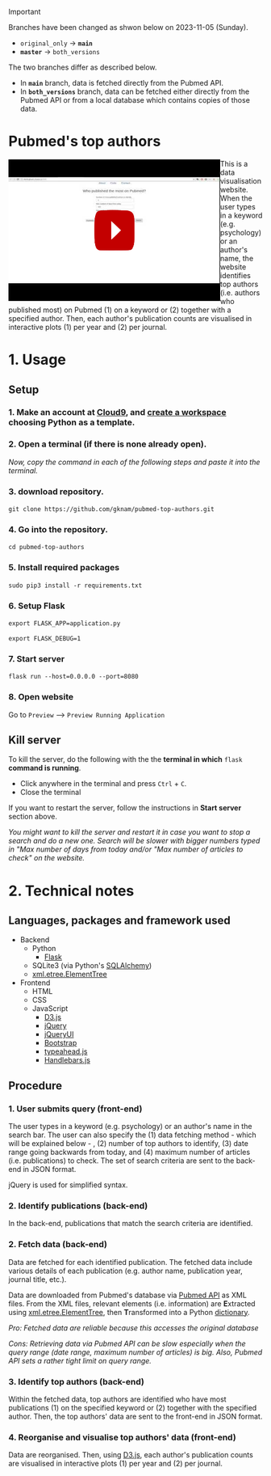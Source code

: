 > [!IMPORTANT]
> Branches have been changed as shwon below on 2023-11-05 (Sunday).
> 
> * `original_only` -> **`main`**
> * **`master`** -> `both_versions`
> 
> The two branches differ as described below.
> 
> * In **`main`** branch, data is fetched directly from the Pubmed API.
> * In **`both_versions`** branch, data can be fetched either directly from the Pubmed API or from a local database which contains copies of those data.

# Pubmed's top authors

<a href="https://www.youtube.com/watch?v=jXctQUTaPcY" target="_blank"><img src="pubmed_top_authors.png" alt="pubmed_authors" style="float:left" /></a>

This is a data visualisation website. When the user types in a keyword (e.g. psychology) or an author's name, the website identifies top authors (i.e. authors who published most) on Pubmed  (1) on a keyword or (2) together with a specified author. Then, each author's publication counts are visualised in interactive plots (1) per year and (2) per journal.

# 1. Usage
## Setup
### 1. Make an account at [Cloud9](https://c9.io), and [create a workspace](https://docs.c9.io/v1.0/docs/create-a-workspace) choosing **Python** as a template.

### 2. Open a terminal (if there is none already open).

*Now, copy the command in each of the following steps and paste it into the terminal.*
<br>

### 3. download repository.

   ```
   git clone https://github.com/gknam/pubmed-top-authors.git
   ```

### 4. Go into the repository.

   ```
   cd pubmed-top-authors
   ```

### 5. Install required packages
   
   ```
   sudo pip3 install -r requirements.txt
   ```

### 6. Setup Flask
   
   ```
   export FLASK_APP=application.py
   ```
   
   ```
   export FLASK_DEBUG=1
   ```

### 7. Start server

   ```
   flask run --host=0.0.0.0 --port=8080
   ```

### 8. Open website

   Go to `Preview` --> `Preview Running Application`

## Kill server

To kill the server, do the following with the the **terminal in which** `flask` **command is running**.

* Click anywhere in the terminal and press `Ctrl` + `C`.
* Close the terminal

If you want to restart the server, follow the instructions in **Start server** section above.

*You might want to kill the server and restart it in case you want to stop a search and do a new one. Search will be slower with bigger numbers typed in "Max number of days from today and/or "Max number of articles to check" on the website.*

# 2. Technical notes

## Languages, packages and framework used
* Backend
   * Python
       * [Flask](http://flask.pocoo.org/)
   * SQLite3 (via Python's [SQLAlchemy](https://www.sqlalchemy.org/))
   * [xml.etree.ElementTree](https://docs.python.org/3/library/xml.etree.elementtree.html)
* Frontend
   * HTML
   * CSS
   * JavaScript
       * [D3.js](https://d3js.org/)
       * [jQuery](https://jquery.com/)
       * [jQueryUI](https://jqueryui.com/)
       * [Bootstrap](https://getbootstrap.com/)
       * [typeahead.js](https://twitter.github.io/typeahead.js/)
       * [Handlebars.js](https://handlebarsjs.com)

## Procedure

### 1. User submits query (front-end)

The user types in a keyword (e.g. psychology) or an author's name in the search bar. The user can also specify the (1) data fetching method - which will be explained below - , (2) number of top authors to identify, (3) date range going backwards from today, and (4) maximum number of articles (i.e. publications) to check. The set of search criteria are sent to the back-end in JSON format.

jQuery is used for simplified syntax.

### 2. Identify publications (back-end)

In the back-end, publications that match the search criteria are identified.

### 2. Fetch data (back-end)

Data are fetched for each identified publication. The fetched data include various details of each publication (e.g. author name, publication year, journal title, etc.).

Data are downloaded from Pubmed's database via [Pubmed API](https://www.ncbi.nlm.nih.gov/books/NBK25501/) as XML files. From the XML files, relevant elements (i.e. information) are **E**xtracted using [xml.etree.ElementTree](https://docs.python.org/3/library/xml.etree.elementtree.html), then **T**ransformed into a Python [dictionary](https://docs.python.org/3.7/tutorial/datastructures.html?highlight=dictionary#dictionaries). 

*Pro: Fetched data are reliable because this accesses the original database*

*Cons: Retrieving data via Pubmed API can be slow especially when the query range (date range, maximum number of articles) is big. Also, Pubmed API sets a rather tight limit on query range.*

### 3. Identify top authors (back-end)

Within the fetched data, top authors are identified who have most publications (1) on the specified keyword or (2) together with the specified author. Then, the top authors' data are sent to the front-end in JSON format.

### 4. Reorganise and visualise top authors' data (front-end)

Data are reorganised. Then, using [D3.js](https://d3js.org/), each author's publication counts are visualised in interactive plots (1) per year and (2) per journal.
